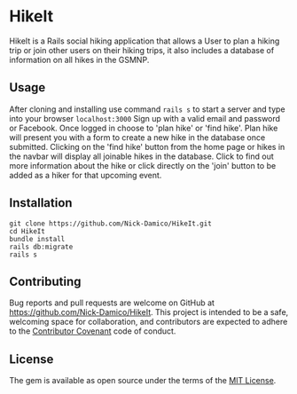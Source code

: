 # HikeIt ##

HikeIt is a Rails social hiking application that allows a User to plan a hiking trip or join other users on their hiking trips, it also includes a database of information on all hikes in the GSMNP.

## Usage ##

After cloning and installing use command ```rails s``` to start a server and type into your browser ```localhost:3000```
Sign up with a valid email and password or Facebook. Once logged in choose to 'plan hike' or 'find hike'. Plan hike will present you with a form to create a new hike in the database once submitted. Clicking on the 'find hike' button from the home page or hikes in the navbar will display all joinable hikes in the database. Click to find out more information about the hike or click directly on the 'join' button to be added as a hiker for that upcoming event.

## Installation ##

```shell
git clone https://github.com/Nick-Damico/HikeIt.git
cd HikeIt
bundle install
rails db:migrate
rails s
```

## Contributing ##

Bug reports and pull requests are welcome on GitHub at https://github.com/Nick-Damico/HikeIt. This project is intended to be a safe, welcoming space for collaboration, and contributors are expected to adhere to the [Contributor Covenant](https://github.com/Nick-Damico/HikeIt/blob/master/CONTRIBUTING.md) code of conduct.

## License ##

The gem is available as open source under the terms of the [MIT License](https://github.com/Nick-Damico/HikeIt/blob/master/LICENSE).
